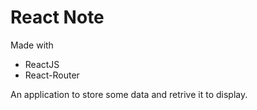 React Note
=================
Made with 
 - ReactJS
 - React-Router

An application to store some data and retrive it to display.
